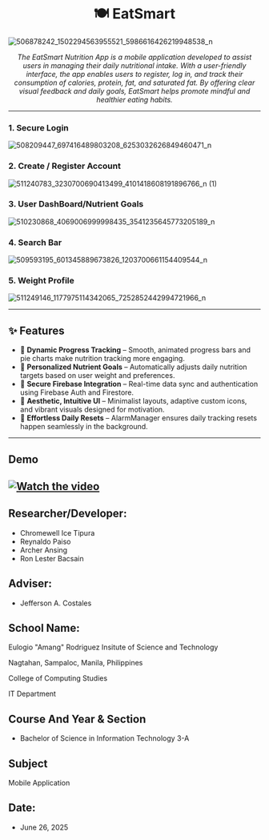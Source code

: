 
<h1 align="center">🍽️ EatSmart</h1>

![506878242_1502294563955521_5986616426219948538_n](https://github.com/user-attachments/assets/0e906fd9-0131-4d59-b37b-e5ac0a53cdd1)


<p align="center"><i>The EatSmart Nutrition App is a mobile application developed to assist users in managing their daily nutritional intake. With a user-friendly interface, the app enables users to register, log in, and track their consumption of calories, protein, fat, and saturated fat. By offering clear visual feedback and daily goals, EatSmart helps promote mindful and healthier eating habits.</i></p>

---
### 1. Secure Login

![508209447_697416489803208_6253032626849460471_n](https://github.com/user-attachments/assets/5a0587ac-2512-48ba-9c58-c3b945ba3594)

### 2. Create / Register Account
![511240783_3230700690413499_4101418608191896766_n (1)](https://github.com/user-attachments/assets/464346db-df29-4eeb-bd3c-6a98fafe22c9)



### 3. User DashBoard/Nutrient Goals
![510230868_4069006999998435_3541235645773205189_n](https://github.com/user-attachments/assets/b0e5857d-c696-4996-9d48-19fa5a239fb8)

### 4. Search Bar
![509593195_601345889673826_1203700661154409544_n](https://github.com/user-attachments/assets/d74665ad-e111-4921-ad69-e14d0f45c8a9)

### 5. Weight Profile
![511249146_1177975114342065_7252852442994721966_n](https://github.com/user-attachments/assets/8bf1b432-69dd-4757-8b9f-d048ce8134d6)


---
## ✨ Features

- 🎯 **Dynamic Progress Tracking** – Smooth, animated progress bars and pie charts make nutrition tracking more engaging.
- 🧠 **Personalized Nutrient Goals** – Automatically adjusts daily nutrition targets based on user weight and preferences.
- 🔐 **Secure Firebase Integration** – Real-time data sync and authentication using Firebase Auth and Firestore.
- 🎨 **Aesthetic, Intuitive UI** – Minimalist layouts, adaptive custom icons, and vibrant visuals designed for motivation.
- 🔁 **Effortless Daily Resets** – AlarmManager ensures daily tracking resets happen seamlessly in the background.

---
## Demo 
[![Watch the video](https://img.shields.io/badge/Watch-Demo-red?logo=youtube)](https://youtube.com/shorts/FU8sKBNVAkI?si=JClMjcHX1Nzlt06s)
---
## Researcher/Developer:
* Chromewell Ice Tipura
* Reynaldo Paiso
* Archer Ansing
* Ron Lester Bacsain
  
## Adviser: 
* Jefferson A. Costales

## School Name:
Eulogio "Amang" Rodriguez Insitute of Science and Technology

Nagtahan, Sampaloc, Manila, Philippines

College of Computing Studies

IT Department

## Course And Year & Section 
* Bachelor of Science in Information Technology 3-A

## Subject
Mobile Application 

## Date: 
* June 26, 2025

